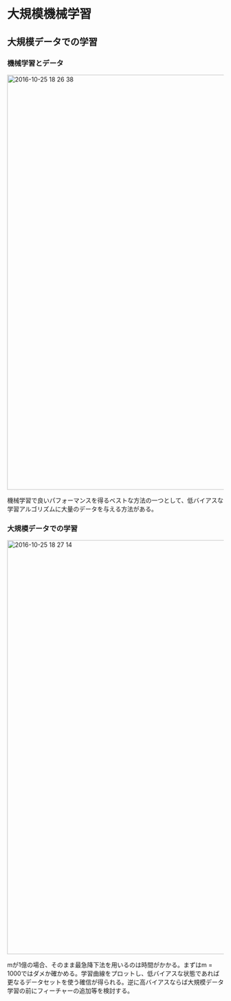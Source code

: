 # 大規模機械学習

## 大規模データでの学習

### 機械学習とデータ

<img width="963" alt="2016-10-25 18 26 38" src="https://cloud.githubusercontent.com/assets/6447085/19680421/97846552-9ae0-11e6-916d-2e2423179b89.png">

機械学習で良いパフォーマンスを得るベストな方法の一つとして、低バイアスな学習アルゴリズムに大量のデータを与える方法がある。

### 大規模データでの学習

<img width="961" alt="2016-10-25 18 27 14" src="https://cloud.githubusercontent.com/assets/6447085/19680437/af58c57e-9ae0-11e6-8593-9525e00720d7.png">

mが1億の場合、そのまま最急降下法を用いるのは時間がかかる。まずはm = 1000ではダメか確かめる。学習曲線をプロットし、低バイアスな状態であれば更なるデータセットを使う確信が得られる。逆に高バイアスならば大規模データ学習の前にフィーチャーの追加等を検討する。
